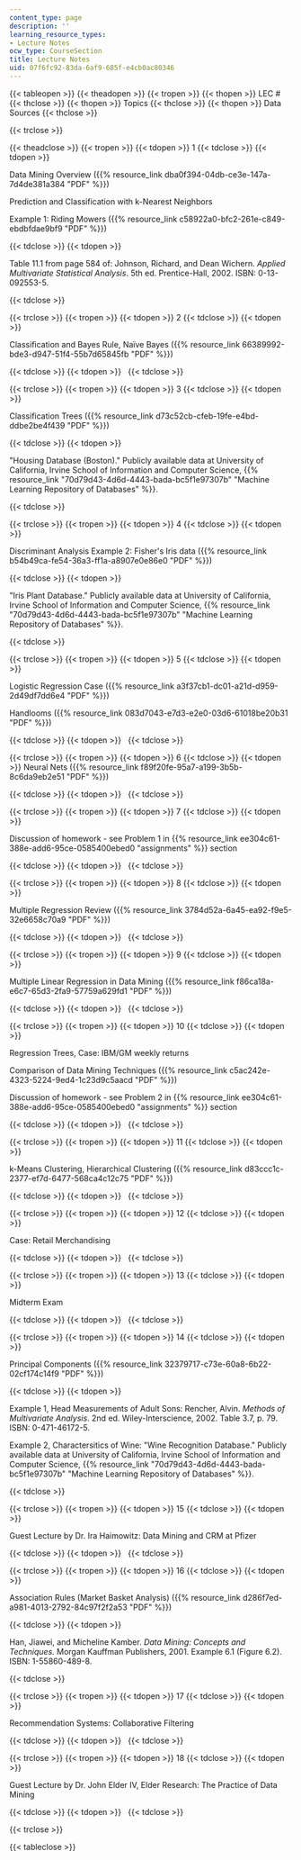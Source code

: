 ```yaml
---
content_type: page
description: ''
learning_resource_types:
- Lecture Notes
ocw_type: CourseSection
title: Lecture Notes
uid: 07f6fc92-83da-6af9-685f-e4cb0ac80346
---
```


{{< tableopen >}}
{{< theadopen >}}
{{< tropen >}}
{{< thopen >}}
LEC #
{{< thclose >}}
{{< thopen >}}
Topics
{{< thclose >}}
{{< thopen >}}
Data Sources
{{< thclose >}}

{{< trclose >}}

{{< theadclose >}}
{{< tropen >}}
{{< tdopen >}}
1
{{< tdclose >}}
{{< tdopen >}}


Data Mining Overview ({{% resource_link dba0f394-04db-ce3e-147a-7d4de381a384 "PDF" %}})

Prediction and Classification with k-Nearest Neighbors

Example 1: Riding Mowers ({{% resource_link c58922a0-bfc2-261e-c849-ebdbfdae9bf9 "PDF" %}})


{{< tdclose >}}
{{< tdopen >}}


Table 11.1 from page 584 of: Johnson, Richard, and Dean Wichern. _Applied Multivariate Statistical Analysis_. 5th ed. Prentice-Hall, 2002. ISBN: 0-13-092553-5.


{{< tdclose >}}

{{< trclose >}}
{{< tropen >}}
{{< tdopen >}}
2
{{< tdclose >}}
{{< tdopen >}}


Classification and Bayes Rule, Naïve Bayes ({{% resource_link 66389992-bde3-d947-51f4-55b7d65845fb "PDF" %}})


{{< tdclose >}}
{{< tdopen >}}
 
{{< tdclose >}}

{{< trclose >}}
{{< tropen >}}
{{< tdopen >}}
3
{{< tdclose >}}
{{< tdopen >}}


Classification Trees ({{% resource_link d73c52cb-cfeb-19fe-e4bd-ddbe2be4f439 "PDF" %}})


{{< tdclose >}}
{{< tdopen >}}


"Housing Database (Boston)." Publicly available data at University of California, Irvine School of Information and Computer Science, {{% resource_link "70d79d43-4d6d-4443-bada-bc5f1e97307b" "Machine Learning Repository of Databases" %}}.


{{< tdclose >}}

{{< trclose >}}
{{< tropen >}}
{{< tdopen >}}
4
{{< tdclose >}}
{{< tdopen >}}


Discriminant Analysis Example 2: Fisher's Iris data ({{% resource_link b54b49ca-fe54-36a3-ff1a-a8907e0e86e0 "PDF" %}})


{{< tdclose >}}
{{< tdopen >}}


"Iris Plant Database." Publicly available data at University of California, Irvine School of Information and Computer Science, {{% resource_link "70d79d43-4d6d-4443-bada-bc5f1e97307b" "Machine Learning Repository of Databases" %}}.


{{< tdclose >}}

{{< trclose >}}
{{< tropen >}}
{{< tdopen >}}
5
{{< tdclose >}}
{{< tdopen >}}


Logistic Regression Case ({{% resource_link a3f37cb1-dc01-a21d-d959-2d49df7dd6e4 "PDF" %}})

Handlooms ({{% resource_link 083d7043-e7d3-e2e0-03d6-61018be20b31 "PDF" %}})


{{< tdclose >}}
{{< tdopen >}}
 
{{< tdclose >}}

{{< trclose >}}
{{< tropen >}}
{{< tdopen >}}
6
{{< tdclose >}}
{{< tdopen >}}
Neural Nets ({{% resource_link f89f20fe-95a7-a199-3b5b-8c6da9eb2e51 "PDF" %}})


{{< tdclose >}}
{{< tdopen >}}
 
{{< tdclose >}}

{{< trclose >}}
{{< tropen >}}
{{< tdopen >}}
7
{{< tdclose >}}
{{< tdopen >}}


Discussion of homework - see Problem 1 in {{% resource_link ee304c61-388e-add6-95ce-0585400ebed0 "assignments" %}} section


{{< tdclose >}}
{{< tdopen >}}
 
{{< tdclose >}}

{{< trclose >}}
{{< tropen >}}
{{< tdopen >}}
8
{{< tdclose >}}
{{< tdopen >}}


Multiple Regression Review ({{% resource_link 3784d52a-6a45-ea92-f9e5-32e6658c70a9 "PDF" %}})


{{< tdclose >}}
{{< tdopen >}}
 
{{< tdclose >}}

{{< trclose >}}
{{< tropen >}}
{{< tdopen >}}
9
{{< tdclose >}}
{{< tdopen >}}


Multiple Linear Regression in Data Mining ({{% resource_link f86ca18a-e6c7-65d3-2fa9-57759a629fd1 "PDF" %}})


{{< tdclose >}}
{{< tdopen >}}
 
{{< tdclose >}}

{{< trclose >}}
{{< tropen >}}
{{< tdopen >}}
10
{{< tdclose >}}
{{< tdopen >}}


Regression Trees, Case: IBM/GM weekly returns

Comparison of Data Mining Techniques ({{% resource_link c5ac242e-4323-5224-9ed4-1c23d9c5aacd "PDF" %}})

Discussion of homework - see Problem 2 in {{% resource_link ee304c61-388e-add6-95ce-0585400ebed0 "assignments" %}} section


{{< tdclose >}}
{{< tdopen >}}
 
{{< tdclose >}}

{{< trclose >}}
{{< tropen >}}
{{< tdopen >}}
11
{{< tdclose >}}
{{< tdopen >}}


k-Means Clustering, Hierarchical Clustering ({{% resource_link d83ccc1c-2377-ef7d-6477-568ca4c12c75 "PDF" %}})


{{< tdclose >}}
{{< tdopen >}}
 
{{< tdclose >}}

{{< trclose >}}
{{< tropen >}}
{{< tdopen >}}
12
{{< tdclose >}}
{{< tdopen >}}


Case: Retail Merchandising


{{< tdclose >}}
{{< tdopen >}}
 
{{< tdclose >}}

{{< trclose >}}
{{< tropen >}}
{{< tdopen >}}
13
{{< tdclose >}}
{{< tdopen >}}


Midterm Exam


{{< tdclose >}}
{{< tdopen >}}
 
{{< tdclose >}}

{{< trclose >}}
{{< tropen >}}
{{< tdopen >}}
14
{{< tdclose >}}
{{< tdopen >}}


Principal Components ({{% resource_link 32379717-c73e-60a8-6b22-02cf174c14f9 "PDF" %}})


{{< tdclose >}}
{{< tdopen >}}


Example 1, Head Measurements of Adult Sons: Rencher, Alvin. _Methods of Multivariate Analysis_. 2nd ed. Wiley-Interscience, 2002. Table 3.7, p. 79. ISBN: 0-471-46172-5.

Example 2, Charactersitics of Wine: "Wine Recognition Database." Publicly available data at University of California, Irvine School of Information and Computer Science, {{% resource_link "70d79d43-4d6d-4443-bada-bc5f1e97307b" "Machine Learning Repository of Databases" %}}.


{{< tdclose >}}

{{< trclose >}}
{{< tropen >}}
{{< tdopen >}}
15
{{< tdclose >}}
{{< tdopen >}}


Guest Lecture by Dr. Ira Haimowitz: Data Mining and CRM at Pfizer


{{< tdclose >}}
{{< tdopen >}}
 
{{< tdclose >}}

{{< trclose >}}
{{< tropen >}}
{{< tdopen >}}
16
{{< tdclose >}}
{{< tdopen >}}


Association Rules (Market Basket Analysis) ({{% resource_link d286f7ed-a981-4013-2792-84c97f2f2a53 "PDF" %}})


{{< tdclose >}}
{{< tdopen >}}


Han, Jiawei, and Micheline Kamber. _Data Mining: Concepts and Techniques._ Morgan Kauffman Publishers, 2001. Example 6.1 (Figure 6.2). ISBN: 1-55860-489-8.


{{< tdclose >}}

{{< trclose >}}
{{< tropen >}}
{{< tdopen >}}
17
{{< tdclose >}}
{{< tdopen >}}


Recommendation Systems: Collaborative Filtering


{{< tdclose >}}
{{< tdopen >}}
 
{{< tdclose >}}

{{< trclose >}}
{{< tropen >}}
{{< tdopen >}}
18
{{< tdclose >}}
{{< tdopen >}}


Guest Lecture by Dr. John Elder IV, Elder Research: The Practice of Data Mining


{{< tdclose >}}
{{< tdopen >}}
 
{{< tdclose >}}

{{< trclose >}}

{{< tableclose >}}